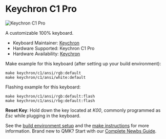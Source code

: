 # Keychron C1 Pro

![Keychron C1 Pro](https://i.imgur.com/Svdm4lp.jpg[/img])

A customizable 100% keyboard.

* Keyboard Maintainer: [Keychron](https://github.com/keychron)
* Hardware Supported: Keychron C1 Pro
* Hardware Availability: [Keychron](https://www.keychron.com)

Make example for this keyboard (after setting up your build environment):

    make keychron/c1/ansi/rgb:default
    make keychron/c1/ansi/white:default

Flashing example for this keyboard:

    make keychron/c1/ansi/rgb:default:flash
    make keychron/c1/ansi/rbg:default:flash

**Reset Key**: Hold down the key located at *K00*, commonly programmed as *Esc* while plugging in the keyboard.

See the [build environment setup](https://docs.qmk.fm/#/getting_started_build_tools) and the [make instructions](https://docs.qmk.fm/#/getting_started_make_guide) for more information. Brand new to QMK? Start with our [Complete Newbs Guide](https://docs.qmk.fm/#/newbs).
